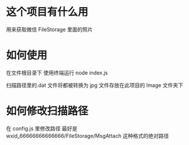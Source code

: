 # 这个项目有什么用

用来获取微信 FileStorage 里面的照片

# 如何使用

在文件根目录下 使用终端运行 node index.js

扫描路径里的.dat 文件将都被转换为 jpg 文件存放在此项目的 Image 文件夹下

# 如何修改扫描路径

在 config.js 里修改路径
最好是 wxid_66666666666666/FileStorage/MsgAttach 这种格式的绝对路径
